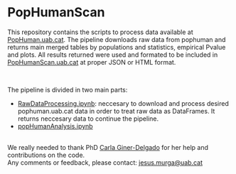 <h1>PopHumanScan</h1>
<p>This repository contains the scripts to process data available at <a href='//pophuman.uab.cat' target="_blank">PopHuman.uab.cat</a>. The pipeline downloads raw data from pophuman and returns main merged tables by populations and statistics, empirical Pvalue and plots. All results returned were used and formated to be included in <a href='//pophumanscan.uab.cat' target="_blank">PopHumanScan.uab.cat</a> at proper JSON or HTML format.</p>
<br>
<p>The pipeline is divided in two main parts:</p>
<ul>
  <li><a href='https://nbviewer.jupyter.org/github/BGD-UAB/PopHumanScan/blob/master/scripts/notebooks/RawDataProcessing.ipynb' target="_blank">RawDataProcessing.ipynb</a>: neccesary to download and process desired pophuman.uab.cat data in order to treat raw data as DataFrames. It returns neccesary data to continue the pipeline.</li>
  <li><a href='https://nbviewer.jupyter.org/github/BGD-UAB/PopHumanScan/blob/master/scripts/notebooks/popHumanAnalysis.ipynb' target="_blank">popHumanAnalysis.ipynb</a></li>
</ul>
<br>
We really needed to thank PhD <a href='//scholar.google.es/citations?user=MNUHoYMAAAAJ&hl=en' target='_blank'>Carla Giner-Delgado</a> for her help and contributions on the code.
<br>
Any comments or feedback, please contact: <a href='jesus.murga@uab.cat'>jesus.murga@uab.cat</a>
